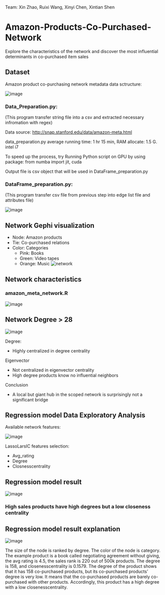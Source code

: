 Team: Xin Zhao, Ruixi Wang, Xinyi Chen, Xintian Shen
# Amazon-Products-Co-Purchased-Network
Explore the characteristics of the network and discover the most influential determinants in co-purchased item sales

## Dataset

Amazon product co-purchasing network metadata data sctructure:

![image](https://user-images.githubusercontent.com/73065775/177401293-6b885572-4a01-4445-a374-9673f97ca5e4.png)



### Data_Preparation.py:
(This program transfer string file into a csv and extracted necessary infromation with regex)

Data source: http://snap.stanford.edu/data/amazon-meta.html

data_preparation.py average running time: 1 hr 15 min, RAM allocate: 1.5 G. intel i7

To speed up the process, try Running Python script on GPU by using package: from numba import jit, cuda

Output file is csv object that will be used in DataFrame_preparation.py

### DataFrame_preparation.py:
(This program transfer csv file from previous step into edge list file and attributes file)

![image](https://user-images.githubusercontent.com/73065775/177402032-76637094-fedb-4859-92c9-2a916a674cbe.png)

## Network Gephi visualization
- Node: Amazon products
- Tie: Co-purchased relations
- Color: Categories
  - Pink: Books
  - Green: Video tapes
  - Orange: Music
![network](https://user-images.githubusercontent.com/73065775/177402329-20f8d6e3-cfd8-4138-b97f-cf4909961e98.png)

## Network characteristics
### amazon_meta_network.R

![image](https://user-images.githubusercontent.com/73065775/177402982-1f8079a7-e16f-482f-8c31-73118423454c.png)

## Network Degree > 28

![image](https://user-images.githubusercontent.com/73065775/177403692-592ba9c9-2260-44c5-9778-9c2a1982a06a.png)

Degree:
- Highly centralized in degree centrality

Eigenvector
- Not centralized in eigenvector centrality
- High degree products know no influential neighbors

Conclusion
- A local but giant hub in the scoped network is surprisingly not a significant bridge


## Regression model Data Exploratory Analysis

Available network features:

![image](https://user-images.githubusercontent.com/73065775/177404123-6373948a-ff3a-4a20-ad48-a99712878d0a.png)

LassoLarsIC features selection:
- Avg_rating
- Degree
- Closnesscentrality

## Regression model result
![image](https://user-images.githubusercontent.com/73065775/177404532-2fa84007-cc3c-4feb-96fb-013d91704c1d.png)

### High sales products have high degrees but a low closeness centrality


## Regression model result explanation 

![image](https://user-images.githubusercontent.com/73065775/177404675-f66f8685-e870-4e83-9c05-6df7d77c3a6d.png)

The size of the node is ranked by degree. The color of the node is category. The example product is a book called negotiating agreement without giving, the avg rating is 4.5, the sales rank is 220 out of 500k products. The degree is 158, and closenesscentrality is 0.1579. The degree of the product shows that it has 158 co-purchased products, but its co-purchased products’ degree is very low. It means that the co-purchased products are barely co-purchased with other products. Accordingly, this product has a high degree with a low closenesscentrality.
